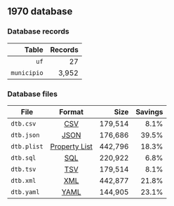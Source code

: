 ## 1970 database

### Database records

|       Table | Records |
| -----------:| -------:|
|        `uf` |      27 |
| `municipio` |   3,952 |

### Database files

| File        | Format                                                       |      Size | Savings |
| ----------- |:------------------------------------------------------------:| ---------:| -------:|
| `dtb.csv`   | [CSV](https://en.wikipedia.org/wiki/Comma-separated_values)  |   179,514 |    8.1% |
| `dtb.json`  | [JSON](https://en.wikipedia.org/wiki/JSON)                   |   176,686 |   39.5% |
| `dtb.plist` | [Property List](https://en.wikipedia.org/wiki/Property_list) |   442,796 |   18.3% |
| `dtb.sql`   | [SQL](https://en.wikipedia.org/wiki/SQL)                     |   220,922 |    6.8% |
| `dtb.tsv`   | [TSV](https://en.wikipedia.org/wiki/Tab-separated_values)    |   179,514 |    8.1% |
| `dtb.xml`   | [XML](https://en.wikipedia.org/wiki/XML)                     |   442,877 |   21.8% |
| `dtb.yaml`  | [YAML](https://en.wikipedia.org/wiki/YAML)                   |   144,905 |   23.1% |
